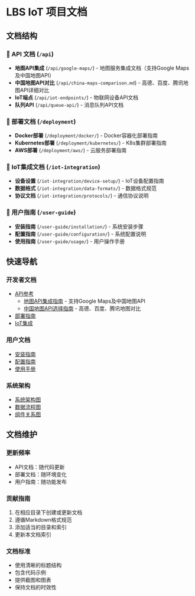 # LBS IoT 项目文档

## 文档结构

### 📁 API 文档 (`/api`)
- **地图API集成** (`/api/google-maps/`) - 地图服务集成文档（支持Google Maps及中国地图API）
- **中国地图API对比** (`/api/china-maps-comparison.md`) - 高德、百度、腾讯地图API详细对比
- **IoT端点** (`/api/iot-endpoints/`) - 物联网设备API文档
- **队列API** (`/api/queue-api/`) - 消息队列API文档

### 📁 部署文档 (`/deployment`)
- **Docker部署** (`/deployment/docker/`) - Docker容器化部署指南
- **Kubernetes部署** (`/deployment/kubernetes/`) - K8s集群部署指南
- **AWS部署** (`/deployment/aws/`) - 云服务部署指南

### 📁 IoT集成文档 (`/iot-integration`)
- **设备设置** (`/iot-integration/device-setup/`) - IoT设备配置指南
- **数据格式** (`/iot-integration/data-formats/`) - 数据格式规范
- **协议文档** (`/iot-integration/protocols/`) - 通信协议说明

### 📁 用户指南 (`/user-guide`)
- **安装指南** (`/user-guide/installation/`) - 系统安装步骤
- **配置指南** (`/user-guide/configuration/`) - 系统配置说明
- **使用指南** (`/user-guide/usage/`) - 用户操作手册

## 快速导航

### 开发者文档
- [API参考](./api/)
  - [地图API集成指南](./api/google-maps/) - 支持Google Maps及中国地图API
  - [中国地图API选择指南](./api/china-maps-comparison.md) - 高德、百度、腾讯地图对比
- [部署指南](./deployment/)
- [IoT集成](./iot-integration/)

### 用户文档
- [安装指南](./user-guide/installation/)
- [配置指南](./user-guide/configuration/)
- [使用手册](./user-guide/usage/)

### 系统架构
- [系统架构图](./architecture/)
- [数据流程图](./data-flow/)
- [组件关系图](./components/)

## 文档维护

### 更新频率
- API文档：随代码更新
- 部署文档：随环境变化
- 用户指南：随功能发布

### 贡献指南
1. 在相应目录下创建或更新文档
2. 遵循Markdown格式规范
3. 添加适当的目录和索引
4. 更新本文档索引

### 文档标准
- 使用清晰的标题结构
- 包含代码示例
- 提供截图和图表
- 保持文档的时效性